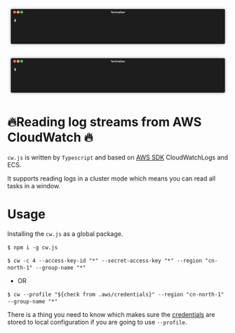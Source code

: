 ![introduce](https://github.com/danielsss/cw.js/blob/main/docs/introduce.gif)

![introduce-2](https://github.com/danielsss/cw.js/blob/main/docs/introduce-2.gif)

# 🔥Reading log streams from AWS CloudWatch 🔥

`cw.js` is written by `Typescript` and based on [AWS SDK](https://github.com/aws/aws-sdk-js) CloudWatchLogs and ECS.

It supports reading logs in a cluster mode which means you can read all tasks in a window.


# Usage

Installing the `cw.js` as a global package.

```shell script
$ npm i -g cw.js
```

```shell script
$ cw -c 4 --access-key-id "*" --secret-access-key "*" --region "cn-north-1" --group-name "*"
```

* OR

```shell script
$ cw --profile "${check from .aws/credentials}" --region "cn-north-1" --group-name "*"
```

There is a thing you need to know which makes sure the [credentials](https://docs.amazonaws.cn/sdk-for-javascript/v2/developer-guide/loading-node-credentials-shared.html) are stored to local configuration if you are going to use `--profile`.
